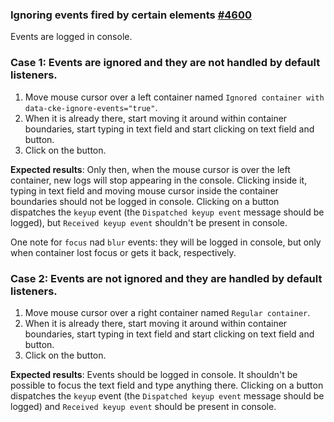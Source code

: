 ### Ignoring events fired by certain elements [#4600](https://github.com/ckeditor/ckeditor5/issues/4600)

Events are logged in console.

### Case 1: Events are ignored and they are not handled by default listeners.
1. Move mouse cursor over a left container named `Ignored container with data-cke-ignore-events="true"`.
2. When it is already there, start moving it around within container boundaries, start typing in text field and start clicking on text field and button.
3. Click on the button.

**Expected results**: Only then, when the mouse cursor is over the left container, new logs will stop appearing in the console. Clicking inside it, typing in text field and moving mouse cursor inside the container boundaries should not be logged in console. Clicking on a button dispatches the `keyup` event (the `Dispatched keyup event` message should be logged), but `Received keyup event` shouldn't be present in console.

One note for `focus` nad `blur` events: they will be logged in console, but only when container lost focus or gets it back, respectively.

### Case 2: Events are not ignored and they are handled by default listeners.
1. Move mouse cursor over a right container named `Regular container`.
2. When it is already there, start moving it around within container boundaries, start typing in text field and start clicking on text field and button.
3. Click on the button.

**Expected results**: Events should be logged in console. It shouldn't be possible to focus the text field and type anything there. Clicking on a button dispatches the `keyup` event (the `Dispatched keyup event` message should be logged) and `Received keyup event` should be present in console.